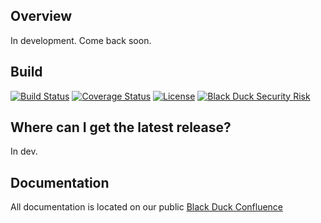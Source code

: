 ## Overview ##
In development.  Come back soon.

## Build ##
[![Build Status](https://travis-ci.org/blackducksoftware/hub-gradle-plugin.svg?branch=master)](https://travis-ci.org/blackducksoftware/hub-detect)
[![Coverage Status](https://coveralls.io/repos/github/blackducksoftware/hub-detect/badge.svg?branch=master)](https://coveralls.io/github/blackducksoftware/hub-detect?branch=master)
[![License](https://img.shields.io/badge/License-Apache%202.0-blue.svg)](https://opensource.org/licenses/Apache-2.0) [![Black Duck Security Risk](https://copilot.blackducksoftware.com/github/groups/blackducksoftware/locations/hub-detect/public/results/branches/master/badge-risk.svg)](https://copilot.blackducksoftware.com/github/groups/blackducksoftware/locations/hub-detect/public/results/branches/master)

## Where can I get the latest release? ##
In dev.

## Documentation 

All documentation is located on our public [Black Duck Confluence](https://github.com/blackducksoftware/hub-detect/wiki)
